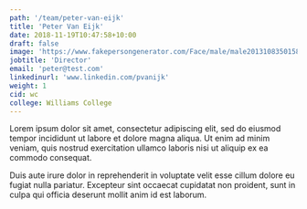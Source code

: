 ```yaml
---
path: '/team/peter-van-eijk'
title: 'Peter Van Eijk'
date: 2018-11-19T10:47:58+10:00
draft: false
image: 'https://www.fakepersongenerator.com/Face/male/male20131083501587585.jpg'
jobtitle: 'Director'
email: 'peter@test.com'
linkedinurl: 'www.linkedin.com/pvanijk'
weight: 1
cid: wc
college: Williams College
---
```


Lorem ipsum dolor sit amet, consectetur adipiscing elit, sed do eiusmod tempor incididunt ut labore et dolore magna aliqua. Ut enim ad minim veniam, quis nostrud exercitation ullamco laboris nisi ut aliquip ex ea commodo consequat.

Duis aute irure dolor in reprehenderit in voluptate velit esse cillum dolore eu fugiat nulla pariatur. Excepteur sint occaecat cupidatat non proident, sunt in culpa qui officia deserunt mollit anim id est laborum.
